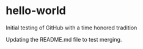 # hello-world
Initial testing of GitHub with a time honored tradition

Updating the README.md file to test merging.
